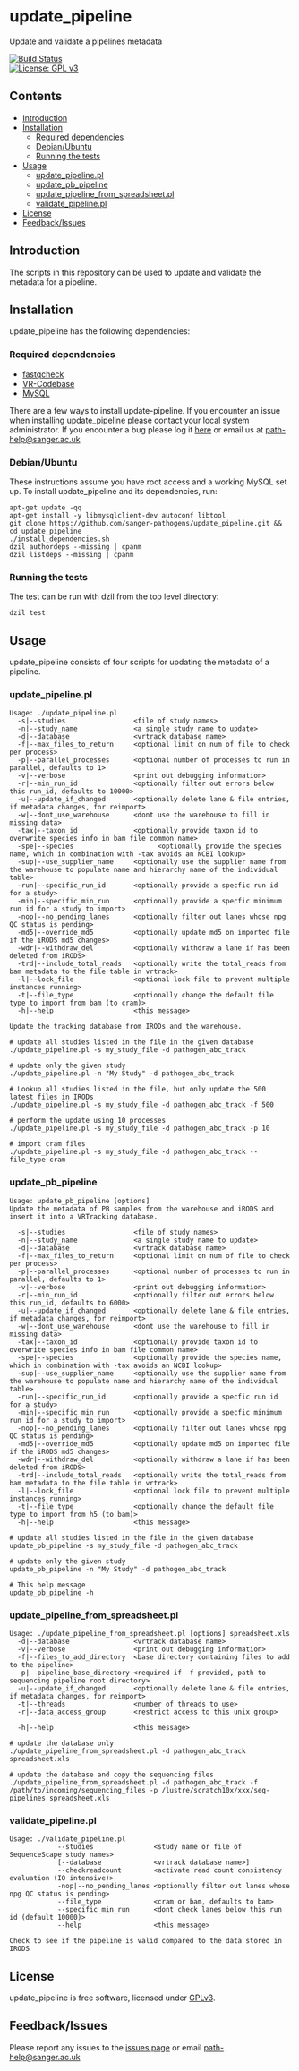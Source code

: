 # update_pipeline
Update and validate a pipelines metadata

[![Build Status](https://travis-ci.org/sanger-pathogens/update_pipeline.svg?branch=master)](https://travis-ci.org/sanger-pathogens/update_pipeline)   
[![License: GPL v3](https://img.shields.io/badge/License-GPL%20v3-brightgreen.svg)](https://github.com/sanger-pathogens/update_pipeline/blob/master/GPL-LICENSE)   

## Contents
  * [Introduction](#introduction)
  * [Installation](#installation)
    * [Required dependencies](#required-dependencies)
    * [Debian/Ubuntu](#debianubuntu)
    * [Running the tests](#running-the-tests)
  * [Usage](#usage)
    * [update\_pipeline\.pl](#update_pipelinepl)
    * [update\_pb\_pipeline](#update_pb_pipeline)
    * [update\_pipeline\_from\_spreadsheet\.pl](#update_pipeline_from_spreadsheetpl)
    * [validate\_pipeline\.pl](#validate_pipelinepl)
  * [License](#license)
  * [Feedback/Issues](#feedbackissues)

## Introduction
The scripts in this repository can be used to update and validate the metadata for a pipeline.

## Installation

update_pipeline has the following dependencies:

### Required dependencies
* [fastqcheck](https://github.com/sanger-pathogens/fastqcheck)
* [VR-Codebase](https://github.com/sanger-pathogens/vr-codebase.git)
* [MySQL](https://www.mysql.com/downloads/)

There are a few ways to install update-pipeline. If you encounter an issue when installing update_pipeline please contact your local system administrator. If you encounter a bug please log it [here](https://github.com/sanger-pathogens/update_pipeline/issues) or email us at path-help@sanger.ac.uk

### Debian/Ubuntu
These instructions assume you have root access and a working MySQL set up. To install update_pipeline and its dependencies, run:

```
apt-get update -qq
apt-get install -y libmysqlclient-dev autoconf libtool
git clone https://github.com/sanger-pathogens/update_pipeline.git && cd update_pipeline
./install_dependencies.sh
dzil authordeps --missing | cpanm
dzil listdeps --missing | cpanm
```
### Running the tests
The test can be run with dzil from the top level directory:  
  
`dzil test`  

## Usage
update_pipeline consists of four scripts for updating the metadata of a pipeline.

### update_pipeline.pl
```
Usage: ./update_pipeline.pl
  -s|--studies                 <file of study names>
  -n|--study_name              <a single study name to update>
  -d|--database                <vrtrack database name>
  -f|--max_files_to_return     <optional limit on num of file to check per process>
  -p|--parallel_processes      <optional number of processes to run in parallel, defaults to 1>
  -v|--verbose                 <print out debugging information>
  -r|--min_run_id              <optionally filter out errors below this run_id, defaults to 10000>
  -u|--update_if_changed       <optionally delete lane & file entries, if metadata changes, for reimport>
  -w|--dont_use_warehouse      <dont use the warehouse to fill in missing data>
  -tax|--taxon_id              <optionally provide taxon id to overwrite species info in bam file common name>
  -spe|--species                     <optionally provide the species name, which in combination with -tax avoids an NCBI lookup>
  -sup|--use_supplier_name     <optionally use the supplier name from the warehouse to populate name and hierarchy name of the individual table>
  -run|--specific_run_id       <optionally provide a specfic run id for a study>
  -min|--specific_min_run      <optionally provide a specfic minimum run id for a study to import>
  -nop|--no_pending_lanes      <optionally filter out lanes whose npg QC status is pending>
  -md5|--override_md5          <optionally update md5 on imported file if the iRODS md5 changes>
  -wdr|--withdraw_del          <optionally withdraw a lane if has been deleted from iRODS>
  -trd|--include_total_reads   <optionally write the total_reads from bam metadata to the file table in vrtrack>
  -l|--lock_file               <optional lock file to prevent multiple instances running>
  -t|--file_type               <optionally change the default file type to import from bam (to cram)>
  -h|--help                    <this message>

Update the tracking database from IRODs and the warehouse.

# update all studies listed in the file in the given database
./update_pipeline.pl -s my_study_file -d pathogen_abc_track

# update only the given study
./update_pipeline.pl -n "My Study" -d pathogen_abc_track

# Lookup all studies listed in the file, but only update the 500 latest files in IRODs
./update_pipeline.pl -s my_study_file -d pathogen_abc_track -f 500

# perform the update using 10 processes
./update_pipeline.pl -s my_study_file -d pathogen_abc_track -p 10

# import cram files
./update_pipeline.pl -s my_study_file -d pathogen_abc_track --file_type cram
```
### update_pb_pipeline
```
Usage: update_pb_pipeline [options]
Update the metadata of PB samples from the warehouse and iRODS and insert it into a VRTracking database.

  -s|--studies                 <file of study names>
  -n|--study_name              <a single study name to update>
  -d|--database                <vrtrack database name>
  -f|--max_files_to_return     <optional limit on num of file to check per process>
  -p|--parallel_processes      <optional number of processes to run in parallel, defaults to 1>
  -v|--verbose                 <print out debugging information>
  -r|--min_run_id              <optionally filter out errors below this run_id, defaults to 6000>
  -u|--update_if_changed       <optionally delete lane & file entries, if metadata changes, for reimport>
  -w|--dont_use_warehouse      <dont use the warehouse to fill in missing data>
  -tax|--taxon_id              <optionally provide taxon id to overwrite species info in bam file common name>
  -spe|--species               <optionally provide the species name, which in combination with -tax avoids an NCBI lookup>
  -sup|--use_supplier_name     <optionally use the supplier name from the warehouse to populate name and hierarchy name of the individual table>
  -run|--specific_run_id       <optionally provide a specfic run id for a study>
  -min|--specific_min_run      <optionally provide a specfic minimum run id for a study to import>
  -nop|--no_pending_lanes      <optionally filter out lanes whose npg QC status is pending>
  -md5|--override_md5          <optionally update md5 on imported file if the iRODS md5 changes>
  -wdr|--withdraw_del          <optionally withdraw a lane if has been deleted from iRODS>
  -trd|--include_total_reads   <optionally write the total_reads from bam metadata to the file table in vrtrack>
  -l|--lock_file               <optional lock file to prevent multiple instances running>
  -t|--file_type               <optionally change the default file type to import from h5 (to bam)>
  -h|--help                    <this message>

# update all studies listed in the file in the given database
update_pb_pipeline -s my_study_file -d pathogen_abc_track

# update only the given study
update_pb_pipeline -n "My Study" -d pathogen_abc_track

# This help message
update_pb_pipeline -h
```
### update_pipeline_from_spreadsheet.pl
```
Usage: ./update_pipeline_from_spreadsheet.pl [options] spreadsheet.xls
  -d|--database                <vrtrack database name>
  -v|--verbose                 <print out debugging information>
  -f|--files_to_add_directory  <base directory containing files to add to the pipeline>
  -p|--pipeline_base_directory <required if -f provided, path to sequencing pipeline root directory>
  -u|--update_if_changed       <optionally delete lane & file entries, if metadata changes, for reimport>
  -t|--threads                 <number of threads to use>
  -r|--data_access_group       <restrict access to this unix group>

  -h|--help                    <this message>

# update the database only
./update_pipeline_from_spreadsheet.pl -d pathogen_abc_track spreadsheet.xls

# update the database and copy the sequencing files
./update_pipeline_from_spreadsheet.pl -d pathogen_abc_track -f /path/to/incoming/sequencing_files -p /lustre/scratch10x/xxx/seq-pipelines spreadsheet.xls
```
### validate_pipeline.pl
```
Usage: ./validate_pipeline.pl
            --studies               <study name or file of SequenceScape study names>
            [--database             <vrtrack database name>]
            --checkreadcount        <activate read count consistency evaluation (IO intensive)>
            -nop|--no_pending_lanes <optionally filter out lanes whose npg QC status is pending>
            --file_type             <cram or bam, defaults to bam>
            --specific_min_run      <dont check lanes below this run id (default 10000)>
            --help                  <this message>

Check to see if the pipeline is valid compared to the data stored in IRODS
```

## License
update_pipeline is free software, licensed under [GPLv3](https://github.com/sanger-pathogens/update_pipeline/blob/master/GPL-LICENSE).

## Feedback/Issues
Please report any issues to the [issues page](https://github.com/sanger-pathogens/update_pipeline/issues) or email path-help@sanger.ac.uk
